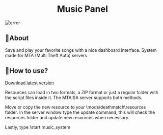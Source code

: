 <h1 align="center">Music Panel</h1>
<img align="center" src="assets/to_readme/panel_gif.gif" alt="error">

## 🔹About

Save and play your favorite songs with a nice dashboard interface. 
System made for MTA (Multi Theft Auto) servers

## 🔹How to use?

[Download latest version](https://github.com/yHammes/music_system/releases/latest)

Resources can load in two formats, a ZIP format or just a regular folder with the script files inside it. The MTA:SA server supports both methods.

Move or copy the new resource to your <SERVER>\mods\deathmatch\resources folder.
In the server window type the update command, this will check the resources folder and update new resources when necessary.

Lastly, type /start music_system
